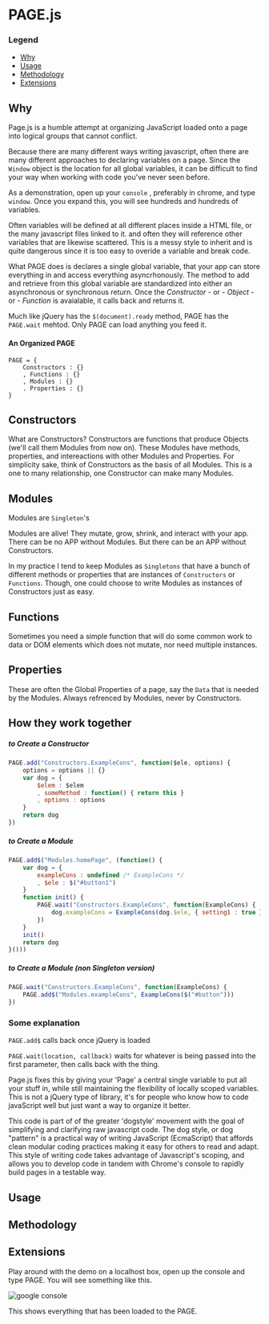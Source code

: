 # PAGE.js

### Legend
+ [Why](#why)
+ [Usage](#usage)
+ [Methodology](#methodology)
+ [Extensions](#extensions)

## Why
Page.js is a humble attempt at organizing JavaScript loaded onto a page into logical groups that cannot conflict. 

Because there are many different ways writing javascript, often there are many different approaches to declaring variables on a page. Since the `Window` object is the location for all global variables, it can be difficult to find your way when working with code you've never seen before.

As a demonstration, open up your `console` , preferably in chrome, and type `window`. Once you expand this, you will see hundreds and hundreds of variables.

Often variables will be defined at all different places inside a HTML file, or the many javascript files linked to it. and often they will reference other variables that are likewise scattered.  This is a messy style to inherit and is quite dangerous since it is too easy to overide a variable and break code.

What PAGE does is declares a single global variable, that your app can store everything in and access everything asyncrhonously. The method to add and retrieve from this global variable are standardized into either an asynchronous or synchronous return. Once the *Constructor* - or - *Object* - or - *Function* is avaialable, it calls back and returns it.

Much like jQuery has the `$(document).ready` method, PAGE has the `PAGE.wait` mehtod. Only PAGE can load anything you feed it.

#### An Organized PAGE
```
PAGE = {
    Constructors : {}
    , Functions : {}
    , Modules : {}
    . Properties : {}
}
```

## Constructors
What are Constructors? Constructors are functions that produce Objects (we'll call them Modules from now on). These Modules have methods, properties, and intereactions with other Modules and Properties. For simplicity sake, think of Constructors as the basis of all Modules. This is a one to many relationship, one Constructor can make many Modules.

## Modules
Modules are `Singleton`'s

Modules are alive! They mutate, grow, shrink, and interact with your app. There can be no APP without Modules. But there can be an APP without Constructors.

In my practice I tend to keep Modules as `Singletons` that have a bunch of different methods or properties that are instances of `Constructors` or `Functions`. Though, one could choose to write Modules as instances of Constructors just as easy.

## Functions
Sometimes you need a simple function that will do some common work to data or DOM elements which does not mutate, nor need multiple instances.

## Properties
These are often the Global Properties of a page, say the `Data` that is needed by the Modules. Always refrenced by Modules, never by Constructors.

## How they work together

##### to Create a Constructor
```JavaScript
PAGE.add("Constructors.ExampleCons", function($ele, options) {
    options = options || {}
    var dog = {
        $elem : $elem
        , someMethod : function() { return this }
        , options : options
    }
    return dog
})
```
##### to Create a Module
```JavaScript
PAGE.add$("Modules.homePage", (function() {
    var dog = {
        exampleCons : undefined /* ExampleCons */
        , $ele : $("#button1")
    }
    function init() {
        PAGE.wait("Constructors.ExampleCons", function(ExampleCons) {
            dog.exampleCons = ExampleCons(dog.$ele, { setting1 : true })
        })
    }
    init()
    return dog
}()))
```
##### to Create a Module (non Singleton version)
```JavaScript
PAGE.wait("Constructors.ExampleCons", function(ExampleCons) {
    PAGE.add$("Modules.exampleCons", ExampleCons($("#button")))
})
```


### Some explanation
`PAGE.add$` calls back once jQuery is loaded

`PAGE.wait(location, callback)` waits for whatever is being passed into the first parameter, then calls back with the thing.


Page.js fixes this by giving your 'Page' a central single variable to put all your stuff in, while still maintaining the flexibility of locally scoped variables. This is not a jQuery type of library, it's for people who know how to code javaScript well but just want a way to organize it better. 

This code is part of of the greater 'dogstyle' movement with the goal of simplifying and clarifying raw javascript code. The dog style, or dog "pattern" is a practical way of writing JavaScript (EcmaScript) that affords clean modular coding practices making it easy for others to read and adapt. This style of writing code takes advantage of Javascript's scoping, and allows you to develop code in tandem with Chrome's console to rapidly build pages in a testable way.
## Usage

## Methodology

## Extensions



Play around with the demo on a localhost box, open up the console and type PAGE. You will see something like this.

![google console](http://www.mangoroom.com/work/example-console.png)

This shows everything that has been loaded to the PAGE.
